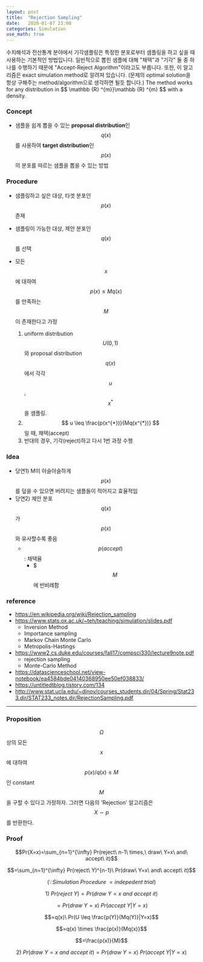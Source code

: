 ```yaml
---
layout: post
title:  "Rejection Sampling"
date:   2020-01-07 23:00
categories: Simulation
use_math: true
---
```

수치해석과 전산통계 분야에서 기각샘플링은 특정한 분포로부터 샘플링을 하고 싶을 때 사용하는 기본적인 방법입니다. 일반적으로 뽑힌 샘플에 대해 "채택"과 "기각" 둘 중 하나를 수행하기 때문에 "Accept-Reject Algorithm"이라고도 부릅니다. 또한, 이 알고리즘은 exact simulation method로 알려져 있습니다. (문제의 optimal solution을 항상 구해주는 method/algorithm으로 생각하면 될듯 합니다.) The method works for any distribution in $$ \mathbb {R} ^{m}}\mathbb {R} ^{m} $$ with a density.

### Concept
- 샘플을 쉽게 뽑을 수 있는 **proposal distribution**인 $$q(x)$$를 사용하여 **target distribution**인 $$p(x)$$의 분포를 따르는 샘플을 뽑을 수 있는 방법

### Procedure
- 샘플링하고 싶은 대상, 타겟 분포인 $$p(x)$$ 존재
- 샘플링이 가능한 대상, 제안 분포인 $$q(x)$$를 선택
- 모든 $$x$$에 대하여 $$ p(x) \leq Mq(x) $$를 만족하는 $$M$$이 존재한다고 가정

  1. uniform distribution $$ U(0,1) $$와 proposal distribution $$q(x)$$에서 각각 $$u$$, $$x^*$$을 샘플링.
  2. $$ u \leq \frac{p(x^{*})}{Mq(x^{*})} $$ 일 때, 채택(accept)
  3. 반대의 경우, 기각(reject)하고 다시 1번 과정 수행

### Idea
- 당연1) M이 아슬아슬하게 $$p(x)$$를 덮을 수 있으면 버려지는 샘플들이 적어지고 효율적임
- 당연2) 제안 분포 $$q(x)$$가 $$p(x)$$와 유사할수록 좋음
  - $$p(accept)$$ : 채택율
    - $$$M$$ 에 반비례함

### reference
- https://en.wikipedia.org/wiki/Rejection_sampling
- https://www.stats.ox.ac.uk/~teh/teaching/simulation/slides.pdf
  - Inversion Method
  - Importance sampling
  - Markov Chain Monte Carlo
  - Metropolis-Hastings
- https://www2.cs.duke.edu/courses/fall17/compsci330/lecture9note.pdf
  - rejection sampling
  - Monte-Carlo Method
- https://datascienceschool.net/view-notebook/ea4584bde04140368950ee50ef038833/
- https://untitledtblog.tistory.com/134
- http://www.stat.ucla.edu/~dinov/courses_students.dir/04/Spring/Stat233.dir/STAT233_notes.dir/RejectionSampling.pdf



---

### Proposition
$$\Omega$$ 상의 모든 $$x$$에 대하여 $$p(x)/q(x) \leq M$$인 constant $$M$$을 구할 수 있다고 가정하자. 그러면 다음의 'Rejection' 알고리즘은 $$X \sim p$$ 를 반환한다.

### Proof
$$Pr(X=x)=\sum_{n=1}^{\infty} Pr(reject\ n-1\ times,\ draw\ Y=x\ and\ accept\ it)$$

$$=\sum_{n=1}^{\infty} Pr(reject\ Y)^{n-1}\ Pr(draw\ Y=x\ and\ accept\ it)$$  

$$(\because Simulation\ Procedure\ = indepedent\ trial)$$  

$$1)\ Pr(reject\ Y)=Pr(draw\ Y=x\ and\ accept\ it)$$  

$$=Pr(draw\ Y=x)\ Pr(accept\ Y|Y=x)$$  

$$=q(x)\ Pr(U \leq \frac{p(Y)}{Mq(Y)}|Y=x)$$  

$$=q(x) \times \frac{p(x)}{Mq(x)}$$  

$$=\frac{p(x)}{M}$$  

$$2)\ Pr(draw\ Y=x\ and\ accept\ it) = Pr(draw\ Y=x)\ Pr(accept\ Y|Y=x)$$  
